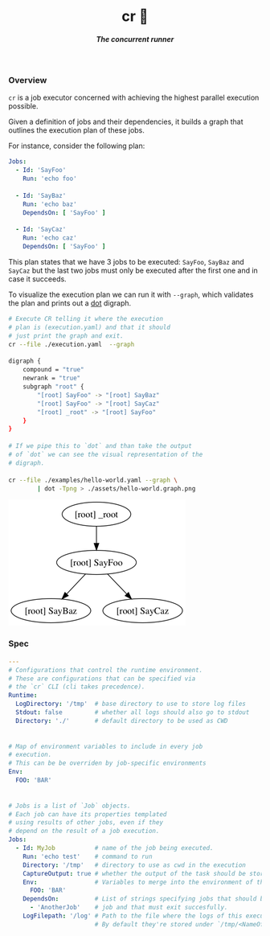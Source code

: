 <h1 align="center">cr 📂  </h1>

<h5 align="center">The concurrent runner</h5>

<br/>


### Overview

`cr` is a job executor concerned with achieving the highest parallel execution possible.

Given a definition of jobs and their dependencies, it builds a graph that outlines the execution plan of these jobs.

For instance, consider the following plan:


```yaml
Jobs:
  - Id: 'SayFoo'
    Run: 'echo foo'

  - Id: 'SayBaz'
    Run: 'echo baz'
    DependsOn: [ 'SayFoo' ]

  - Id: 'SayCaz'
    Run: 'echo caz'
    DependsOn: [ 'SayFoo' ]
```

This plan states that we have 3 jobs to be executed: `SayFoo`, `SayBaz` and `SayCaz` but the last two jobs must only be executed after the first one and in case it succeeds. 

To visualize the execution plan we can run it with `--graph`, which validates the plan and prints out a [dot](https://en.wikipedia.org/wiki/DOT_(graph_description_language)) digraph.


```sh
# Execute CR telling it where the execution
# plan is (execution.yaml) and that it should
# just print the graph and exit.
cr --file ./execution.yaml  --graph

digraph {
	compound = "true"
	newrank = "true"
	subgraph "root" {
		"[root] SayFoo" -> "[root] SayBaz"
		"[root] SayFoo" -> "[root] SayCaz"
		"[root] _root" -> "[root] SayFoo"
	}
}

# If we pipe this to `dot` and than take the output
# of `dot` we can see the visual representation of the 
# digraph.

cr --file ./examples/hello-world.yaml --graph \
        | dot -Tpng > ./assets/hello-world.graph.png
```

![](./assets/hello-world.graph.png)


### Spec


```yaml
---
# Configurations that control the runtime environment.
# These are configurations that can be specified via
# the `cr` CLI (cli takes precedence).
Runtime:
  LogDirectory: '/tmp'  # base directory to use to store log files
  Stdout: false         # whether all logs should also go to stdout     
  Directory: './'       # default directory to be used as CWD


# Map of environment variables to include in every job 
# execution.
# This can be be overriden by job-specific environments
Env:
  FOO: 'BAR'


# Jobs is a list of `Job` objects.
# Each job can have its properties templated
# using results of other jobs, even if they
# depend on the result of a job execution.
Jobs: 
  - Id: MyJob           # name of the job being executed.
    Run: 'echo test'    # command to run
    Directory: '/tmp'   # directory to use as cwd in the execution
    CaptureOutput: true # whether the output of the task should be stored in `.Output` variable
    Env:                # Variables to merge into the environment of the command
      FOO: 'BAR'
    DependsOn:          # List of strings specifying jobs that should be executed before this 
      - 'AnotherJob'    # job and that must exit succesfully.
    LogFilepath: '/log' # Path to the file where the logs of this execution should be stored.
                        # By default they're stored under `/tmp/<NameOfTheJob>`.

```
